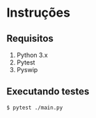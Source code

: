 # Instruções
## Requisitos
1. Python 3.x
2. Pytest
3. Pyswip

## Executando testes
`$ pytest ./main.py`
